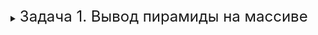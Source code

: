 <details>
<summary><font size="+2">Задача 1. Вывод пирамиды на массиве</font></summary><br>

Вам нужно реализовать на консоль функцию вывода целочисленной пирамиды, реализованной на массиве. Функция будет называться `print_pyramid`.

Ваша пирамида будет храниться на массиве целых чисел, поэтому для вывода вам потребуется знать размер массива, в котором хранится пирамида.

Вывод пирамиды будет выглядеть следующим образом: каждый элемент пирамиды выводится на своей строчке. Перед значением элемента выводится информация, на каком уровне находится элемент, и является элемент левым или правым ребёнком. Корневой элемент находится на уровне `0`, его дети — на уровне `1` и так далее. Левый элемент обозначим `left`, правый — `right` ребёнком. Для корневого элемента будет специальное значение `root`. В скобках после указания левого или правого ребёнка нужно вывести значение того элемента, **чьим** ребёнком является выводимый элемент.

Порядок вывода: уровни пирамиды выводятся слева направо, начиная с самого маленького.

После написания функции её нужно протестировать. Для этого используйте массивы из `примеров работы программы`. Можете сделать их автоматическими.

На консоль необходимо вывести исходный массив, затем должен идти вывод вашей функции.

Подумайте над тем, какая сигнатура должна быть у вашей функции.

<details>
<summary><font size="+1">Примеры работы программы</font></summary>

```
Исходный массив: 1 3 6 5 9 8
Пирамида:
0 root 1
1 left(1) 3
1 right(1) 6
2 left(3) 5
2 right(3) 9
2 left(6) 8 
```

```
Исходный массив: 94 67 18 44 55 12 6 42
Пирамида:
0 root 94
1 left(94) 67
1 right(94) 18
2 left(67) 44
2 right(67) 55
2 left(18) 12
2 right(18) 6
3 left(44) 42 
```

```
Исходный массив: 16 11 9 10 5 6 8 1 2 4
Пирамида:
0 root 16
1 left(16) 11
1 right(16) 9
2 left(11) 10
2 right(11) 5
2 left(9) 6
2 right(9) 8
3 left(10) 1
3 right(10) 2
3 left(5) 4
```
</details>
</details>
<br>